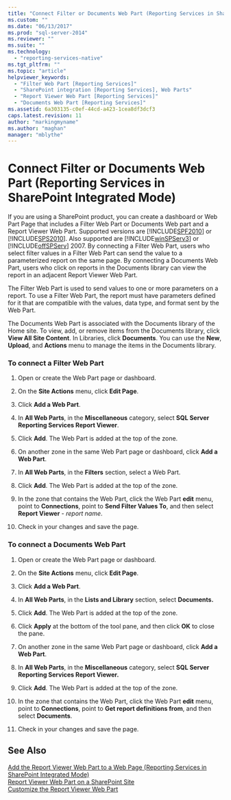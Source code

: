 ```yaml
---
title: "Connect Filter or Documents Web Part (Reporting Services in SharePoint Integrated Mode) | Microsoft Docs"
ms.custom: ""
ms.date: "06/13/2017"
ms.prod: "sql-server-2014"
ms.reviewer: ""
ms.suite: ""
ms.technology: 
  - "reporting-services-native"
ms.tgt_pltfrm: ""
ms.topic: "article"
helpviewer_keywords: 
  - "Filter Web Part [Reporting Services]"
  - "SharePoint integration [Reporting Services], Web Parts"
  - "Report Viewer Web Part [Reporting Services]"
  - "Documents Web Part [Reporting Services]"
ms.assetid: 6a303135-c0ef-44cd-a423-1cea8df3dcf3
caps.latest.revision: 11
author: "markingmyname"
ms.author: "maghan"
manager: "mblythe"
---
```

# Connect Filter or Documents Web Part (Reporting Services in SharePoint Integrated Mode)
  If you are using a SharePoint product, you can create a dashboard or Web Part Page that includes a Filter Web Part or Documents Web part and a Report Viewer Web Part. Supported versions are [!INCLUDE[SPF2010](../includes/spf2010-md.md)] or [!INCLUDE[SPS2010](../includes/sps2010-md.md)]. Also supported are [!INCLUDE[winSPServ3](../includes/winspserv3-md.md)] or [!INCLUDE[offSPServ](../includes/offspserv-md.md)] 2007. By connecting a Filter Web Part, users who select filter values in a Filter Web Part can send the value to a parameterized report on the same page. By connecting a Documents Web Part, users who click on reports in the Documents library can view the report in an adjacent Report Viewer Web Part.  
  
 The Filter Web Part is used to send values to one or more parameters on a report. To use a Filter Web Part, the report must have parameters defined for it that are compatible with the values, data type, and format sent by the Web Part.  
  
 The Documents Web Part is associated with the Documents library of the Home site. To view, add, or remove items from the Documents library, click **View All Site Content**. In Libraries, click **Documents**. You can use the **New**, **Upload**, and **Actions** menu to manage the items in the Documents library.  
  
### To connect a Filter Web Part  
  
1.  Open or create the Web Part page or dashboard.  
  
2.  On the **Site Actions** menu, click **Edit Page**.  
  
3.  Click **Add a Web Part**.  
  
4.  In **All Web Parts**, in the **Miscellaneous** category, select **SQL Server Reporting Services Report Viewer**.  
  
5.  Click **Add**. The Web Part is added at the top of the zone.  
  
6.  On another zone in the same Web Part page or dashboard, click **Add a Web Part**.  
  
7.  In **All Web Parts**, in the **Filters** section, select a Web Part.  
  
8.  Click **Add**. The Web Part is added at the top of the zone.  
  
9. In the zone that contains the Web Part, click the Web Part **edit** menu, point to **Connections**, point to **Send Filter Values To**, and then select **Report Viewer** - *report name*.  
  
10. Check in your changes and save the page.  
  
### To connect a Documents Web Part  
  
1.  Open or create the Web Part page or dashboard.  
  
2.  On the **Site Actions** menu, click **Edit Page**.  
  
3.  Click **Add a Web Part**.  
  
4.  In **All Web Parts**, in the **Lists and Library** section, select **Documents.**  
  
5.  Click **Add**. The Web Part is added at the top of the zone.  
  
6.  Click **Apply** at the bottom of the tool pane, and then click **OK** to close the pane.  
  
7.  On another zone in the same Web Part page or dashboard, click **Add a Web Part**.  
  
8.  In **All Web Parts**, in the **Miscellaneous** category, select **SQL Server Reporting Services Report Viewer.**  
  
9. Click **Add**. The Web Part is added at the top of the zone.  
  
10. In the zone that contains the Web Part, click the Web Part **edit** menu, point to **Connections**, point to **Get report definitions from**, and then select **Documents**.  
  
11. Check in your changes and save the page.  
  
## See Also  
 [Add the Report Viewer Web Part to a Web Page &#40;Reporting Services in SharePoint Integrated Mode&#41;](../../2014/reporting-services/add-report-viewer-web-part-to-web-page-reporting-services-sharepoint-integrated-mode.md)   
 [Report Viewer Web Part on a SharePoint Site](../../2014/reporting-services/report-viewer-web-part-on-a-sharepoint-site.md)   
 [Customize the Report Viewer Web Part](../../2014/reporting-services/customize-the-report-viewer-web-part.md)  
  
  